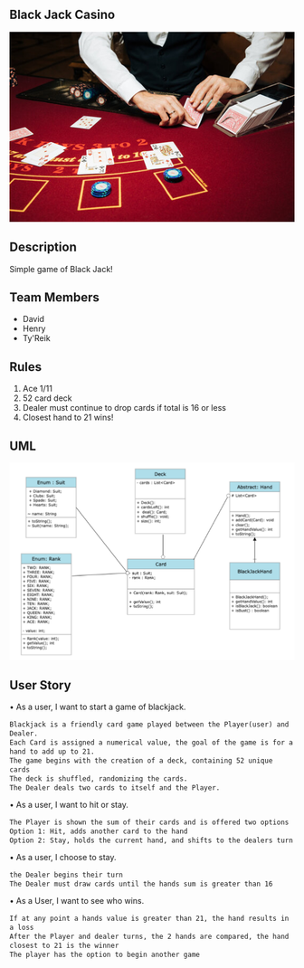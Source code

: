 ## Black Jack Casino
![image](IMG/blackjack.jpg)

## Description
Simple game of Black Jack!

## Team Members

- David
- Henry
- Ty'Reik

## Rules

1. Ace 1/11
2. 52 card deck
3. Dealer must continue to drop cards if total is 16 or less
4. Closest hand to 21 wins! 

## UML

![image](IMG/blackjackuml.png)


## User Story

•	As a user, I want to start a game of blackjack. 

	Blackjack is a friendly card game played between the Player(user) and Dealer.
	Each Card is assigned a numerical value, the goal of the game is for a hand to add up to 21.
	The game begins with the creation of a deck, containing 52 unique cards
	The deck is shuffled, randomizing the cards.
	The Dealer deals two cards to itself and the Player.

•	As a user, I want to hit or stay. 

    The Player is shown the sum of their cards and is offered two options
	Option 1: Hit, adds another card to the hand
	Option 2: Stay, holds the current hand, and shifts to the dealers turn

•	As a user, I choose to stay.
    
    the Dealer begins their turn
	The Dealer must draw cards until the hands sum is greater than 16

•	As a User, I want to see who wins.

	If at any point a hands value is greater than 21, the hand results in a loss
	After the Player and dealer turns, the 2 hands are compared, the hand closest to 21 is the winner
    The player has the option to begin another game











